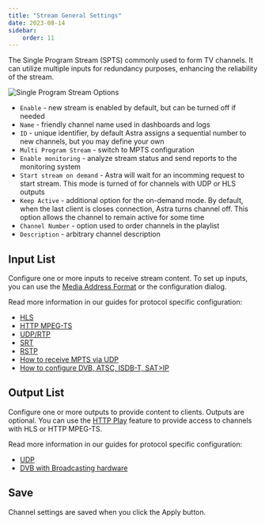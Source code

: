 ```yaml
---
title: "Stream General Settings"
date: 2023-08-14
sidebar:
    order: 11
---
```


The Single Program Stream (SPTS) commonly used to form TV channels. It can utilize multiple inputs for redundancy purposes, enhancing the reliability of the stream.

![Single Program Stream Options](https://cdn.cesbo.com/help/astra/admin-guide/stream/general.png)

- `Enable` - new stream is enabled by default, but can be turned off if needed
- `Name` - friendly channel name used in dashboards and logs
- `ID` - unique identifier, by default Astra assigns a sequential number to new channels, but you may define your own
- `Multi Program Stream` - switch to MPTS configuration
- `Enable monitoring` - analyze stream status and send reports to the monitoring system
- `Start stream on demand` - Astra will wait for an incomming request to start stream. This mode is turned of for channels with UDP or HLS outputs
- `Keep Active` - additional option for the on-demand mode. By default, when the last client is closes connection, Astra turns channel off. This option allows the channel to remain active for some time
- `Channel Number` - option used to order channels in the playlist
- `Description` - arbitrary channel description

## Input List

Configure one or more inputs to receive stream content. To set up inputs, you can use the [Media Address Format](/astra/receiving/general/address-format) or the configuration dialog.

Read more information in our guides for protocol specific configuration:

- [HLS](/astra/receiving/ip/hls)
- [HTTP MPEG-TS](/astra/receiving/ip/http)
- [UDP/RTP](/astra/receiving/ip/udp)
- [SRT](/astra/receiving/ip/srt)
- [RSTP](/astra/receiving/ip/rtsp)
- [How to receive MPTS via UDP](/astra/receiving/ip/mpts-via-udp)
- [How to configure DVB, ATSC, ISDB-T, SAT>IP](/astra/receiving/dvb)

## Output List

Configure one or more outputs to provide content to clients. Outputs are optional. You can use the [HTTP Play](/astra/delivery/http-hls/http-play) feature to provide access to channels with HLS or HTTP MPEG-TS.

Read more information in our guides for protocol specific configuration:

- [UDP](/astra/delivery/broadcasting/udp)
- [DVB with Broadcasting hardware](/astra/delivery/hardware)

## Save

Channel settings are saved when you click the Apply button.
